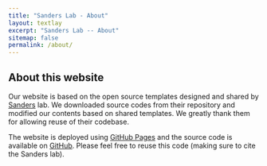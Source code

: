 ```yaml
---
title: "Sanders Lab - About"
layout: textlay
excerpt: "Sanders Lab -- About"
sitemap: false
permalink: /about/
---
```


## About this website

Our website is based on the open source templates designed and shared by [Sanders](https://sanderslab.github.io) lab. We downloaded source codes from their repository and modified our contents based on shared templates. We greatly thank them for allowing reuse of their codebase. 

The website is deployed using [GitHub Pages](https://sanderslab.github.io) and the source code is available on [GitHub](https://github.com/sanderslab). Please feel free to reuse this code (making sure to cite the Sanders lab).




